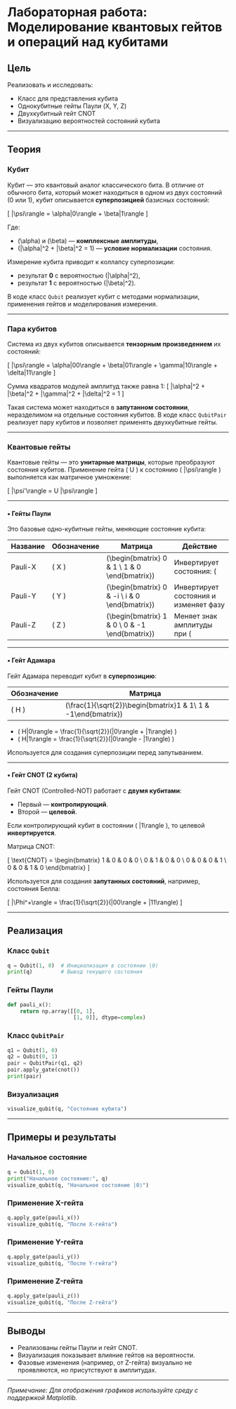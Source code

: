 
# Лабораторная работа: Моделирование квантовых гейтов и операций над кубитами

## Цель

Реализовать и исследовать:

- Класс для представления кубита
- Однокубитные гейты Паули (X, Y, Z)
- Двухкубитный гейт CNOT
- Визуализацию вероятностей состояний кубита

---

## Теория


### Кубит

Кубит — это квантовый аналог классического бита. В отличие от обычного бита, который может находиться в одном из двух состояний (0 или 1), кубит описывается **суперпозицией** базисных состояний:

\[ |\psi\rangle = \alpha|0\rangle + \beta|1\rangle \]

Где:
- \(\alpha\) и \(\beta\) — **комплексные амплитуды**,
- \(|\alpha|^2 + |\beta|^2 = 1\) — **условие нормализации** состояния.

Измерение кубита приводит к коллапсу суперпозиции:
- результат **0** с вероятностью \(|\alpha|^2\),
- результат **1** с вероятностью \(|\beta|^2\).

В коде класс `Qubit` реализует кубит с методами нормализации, применения гейтов и моделирования измерения.

---

### Пара кубитов

Система из двух кубитов описывается **тензорным произведением** их состояний:

\[ |\psi\rangle = \alpha|00\rangle + \beta|01\rangle + \gamma|10\rangle + \delta|11\rangle \]

Сумма квадратов модулей амплитуд также равна 1:
\[ |\alpha|^2 + |\beta|^2 + |\gamma|^2 + |\delta|^2 = 1 \]

Такая система может находиться в **запутанном состоянии**, неразделимом на отдельные состояния кубитов. В коде класс `QubitPair` реализует пару кубитов и позволяет применять двухкубитные гейты.

---

### Квантовые гейты

Квантовые гейты — это **унитарные матрицы**, которые преобразуют состояния кубитов. Применение гейта \( U \) к состоянию \( |\psi\rangle \) выполняется как матричное умножение:

\[ |\psi'\rangle = U |\psi\rangle \]

---

#### ▪️ Гейты Паули

Это базовые одно-кубитные гейты, меняющие состояние кубита:

| Название  | Обозначение | Матрица                                  | Действие                                  |
|-----------|-------------|-------------------------------------------|-------------------------------------------|
| Pauli-X   | \( X \)     | \(\begin{bmatrix} 0 & 1 \\ 1 & 0 \end{bmatrix}\) | Инвертирует состояния: \( |0\rangle \leftrightarrow |1\rangle \) |
| Pauli-Y   | \( Y \)     | \(\begin{bmatrix} 0 & -i \\ i & 0 \end{bmatrix}\) | Инвертирует состояния и изменяет фазу    |
| Pauli-Z   | \( Z \)     | \(\begin{bmatrix} 1 & 0 \\ 0 & -1 \end{bmatrix}\) | Меняет знак амплитуды при \( |1\rangle \) |

---

#### ▪️ Гейт Адамара

Гейт Адамара переводит кубит в **суперпозицию**:

| Обозначение | Матрица |
|-------------|---------|
| \( H \)     | \(\frac{1}{\sqrt{2}}\begin{bmatrix}1 & 1\\ 1 & -1\end{bmatrix}\) |

- \( H|0\rangle = \frac{1}{\sqrt{2}}(|0\rangle + |1\rangle) \)
- \( H|1\rangle = \frac{1}{\sqrt{2}}(|0\rangle - |1\rangle) \)

Используется для создания суперпозиции перед запутыванием.

---

#### ▪️ Гейт CNOT (2 кубита)

Гейт CNOT (Controlled-NOT) работает с **двумя кубитами**:
- Первый — **контролирующий**.
- Второй — **целевой**.

Если контролирующий кубит в состоянии \( |1\rangle \), то целевой **инвертируется**.

Матрица CNOT:

\[
\text{CNOT} =
\begin{bmatrix}
1 & 0 & 0 & 0 \\
0 & 1 & 0 & 0 \\
0 & 0 & 0 & 1 \\
0 & 0 & 1 & 0
\end{bmatrix}
\]

Используется для создания **запутанных состояний**, например, состояния Белла:

\[
|\Phi^+\rangle = \frac{1}{\sqrt{2}}(|00\rangle + |11\rangle)
\]

---


## Реализация

### Класс `Qubit`

```python
q = Qubit(1, 0)  # Инициализация в состоянии |0⟩
print(q)         # Вывод текущего состояния
```

### Гейты Паули

```python
def pauli_x():
    return np.array([[0, 1],
                     [1, 0]], dtype=complex)
```

### Класс `QubitPair`

```python
q1 = Qubit(1, 0)
q2 = Qubit(0, 1)
pair = QubitPair(q1, q2)
pair.apply_gate(cnot())
print(pair)
```

### Визуализация

```python
visualize_qubit(q, "Состояние кубита")
```

---

## Примеры и результаты

### Начальное состояние

```python
q = Qubit(1, 0)
print("Начальное состояние:", q)
visualize_qubit(q, "Начальное состояние |0⟩")
```

### Применение X-гейта

```python
q.apply_gate(pauli_x())
visualize_qubit(q, "После X-гейта")
```

### Применение Y-гейта

```python
q.apply_gate(pauli_y())
visualize_qubit(q, "После Y-гейта")
```

### Применение Z-гейта

```python
q.apply_gate(pauli_z())
visualize_qubit(q, "После Z-гейта")
```

---

## Выводы

- Реализованы гейты Паули и гейт CNOT.
- Визуализация показывает влияние гейтов на вероятности.
- Фазовые изменения (например, от Z-гейта) визуально не проявляются, но присутствуют в амплитудах.

---

*Примечание: Для отображения графиков используйте среду с поддержкой Matplotlib.*
